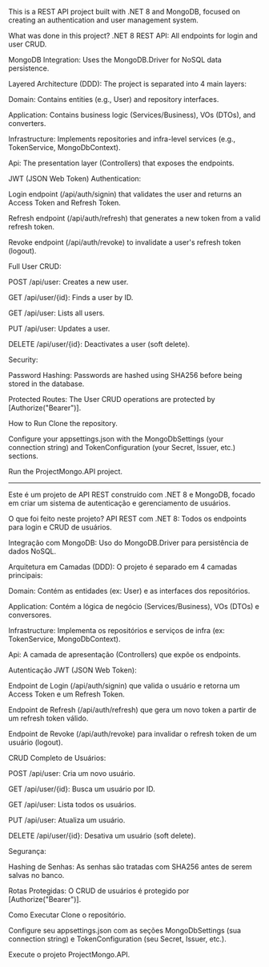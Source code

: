 This is a REST API project built with .NET 8 and MongoDB, focused on creating an authentication and user management system.

What was done in this project?
.NET 8 REST API: All endpoints for login and user CRUD.

MongoDB Integration: Uses the MongoDB.Driver for NoSQL data persistence.

Layered Architecture (DDD): The project is separated into 4 main layers:

Domain: Contains entities (e.g., User) and repository interfaces.

Application: Contains business logic (Services/Business), VOs (DTOs), and converters.

Infrastructure: Implements repositories and infra-level services (e.g., TokenService, MongoDbContext).

Api: The presentation layer (Controllers) that exposes the endpoints.

JWT (JSON Web Token) Authentication:

Login endpoint (/api/auth/signin) that validates the user and returns an Access Token and Refresh Token.

Refresh endpoint (/api/auth/refresh) that generates a new token from a valid refresh token.

Revoke endpoint (/api/auth/revoke) to invalidate a user's refresh token (logout).

Full User CRUD:

POST /api/user: Creates a new user.

GET /api/user/{id}: Finds a user by ID.

GET /api/user: Lists all users.

PUT /api/user: Updates a user.

DELETE /api/user/{id}: Deactivates a user (soft delete).

Security:

Password Hashing: Passwords are hashed using SHA256 before being stored in the database.

Protected Routes: The User CRUD operations are protected by [Authorize("Bearer")].

How to Run
Clone the repository.

Configure your appsettings.json with the MongoDbSettings (your connection string) and TokenConfiguration (your Secret, Issuer, etc.) sections.

Run the ProjectMongo.API project.

--------------------------------------------------------------------------------------------------------------------------------

Este é um projeto de API REST construído com .NET 8 e MongoDB, focado em criar um sistema de autenticação e gerenciamento de usuários.

O que foi feito neste projeto?
API REST com .NET 8: Todos os endpoints para login e CRUD de usuários.

Integração com MongoDB: Uso do MongoDB.Driver para persistência de dados NoSQL.

Arquitetura em Camadas (DDD): O projeto é separado em 4 camadas principais:

Domain: Contém as entidades (ex: User) e as interfaces dos repositórios.

Application: Contém a lógica de negócio (Services/Business), VOs (DTOs) e conversores.

Infrastructure: Implementa os repositórios e serviços de infra (ex: TokenService, MongoDbContext).

Api: A camada de apresentação (Controllers) que expõe os endpoints.

Autenticação JWT (JSON Web Token):

Endpoint de Login (/api/auth/signin) que valida o usuário e retorna um Access Token e um Refresh Token.

Endpoint de Refresh (/api/auth/refresh) que gera um novo token a partir de um refresh token válido.

Endpoint de Revoke (/api/auth/revoke) para invalidar o refresh token de um usuário (logout).

CRUD Completo de Usuários:

POST /api/user: Cria um novo usuário.

GET /api/user/{id}: Busca um usuário por ID.

GET /api/user: Lista todos os usuários.

PUT /api/user: Atualiza um usuário.

DELETE /api/user/{id}: Desativa um usuário (soft delete).

Segurança:

Hashing de Senhas: As senhas são tratadas com SHA256 antes de serem salvas no banco.

Rotas Protegidas: O CRUD de usuários é protegido por [Authorize("Bearer")].

Como Executar
Clone o repositório.

Configure seu appsettings.json com as seções MongoDbSettings (sua connection string) e TokenConfiguration (seu Secret, Issuer, etc.).

Execute o projeto ProjectMongo.API.
